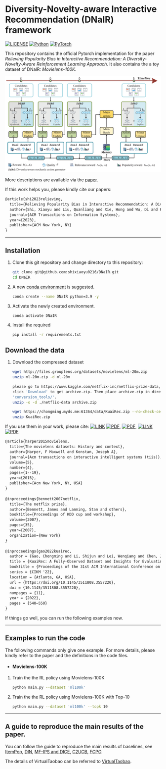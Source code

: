 # Diversity-Novelty-aware Interactive Recommendation (DNaIR) framework

[![LICENSE](https://img.shields.io/badge/license-MIT-green)](https://github.com/shixiaoyu0216/DNaIR/blob/main/LICENSE)
[![Python](https://img.shields.io/badge/python-3.9-blue.svg)](https://www.python.org/)
[![PyTorch](https://img.shields.io/badge/pytorch-1.9.0+cu111-%237732a8)](https://pytorch.org/)

This repository contains the official Pytorch implementation for the paper *Relieving Popularity Bias in Interactive Recommendation: A Diversity-Novelty-Aware Reinforcement Learning Approach*. It also contains the a toy dataset of DNaIR: *Movielens-100K*.

<img src="figs/Framework.png" alt="Framework" style="zoom:100%;" />

More descriptions are available via the [paper](https://dl.acm.org/doi/10.1145/3618107).

If this work helps you, please kindly cite our papers:

```latex
@article{shi2023relieving,
  title={Relieving Popularity Bias in Interactive Recommendation: A Diversity-Novelty-Aware Reinforcement Learning Approach},
  author={Shi, Xiaoyu and Liu, Quanliang and Xie, Hong and Wu, Di and Peng, Bo and Shang, MingSheng and Lian, Defu},
  journal={ACM Transactions on Information Systems},
  year={2023},
  publisher={ACM New York, NY}
}
```

---
## Installation

1. Clone this git repository and change directory to this repository:

	```bash
	git clone git@github.com:shixiaoyu0216/DNaIR.git
	cd DNaIR
	```


2. A new [conda environment](https://docs.conda.io/projects/conda/en/latest/user-guide/concepts/environments.html) is suggested. 

    ```bash
    conda create --name DNaIR python=3.9 -y
    ```

3. Activate the newly created environment.

    ```bash
    conda activate DNaIR
    ```


4. Install the required 

    ```bash
    pip install -r requirements.txt
    ```


## Download the data

1. Download the compressed dataset

    ```bash 
    wget http://files.grouplens.org/datasets/movielens/ml-20m.zip
	unzip ml-20m.zip -d ml-20m
    ```

 	```bash 
    please go to https://www.kaggle.com/netflix-inc/netflix-prize-data, and
	click 'Download' to get archive.zip. Then place archive.zip in directory
	'conversion_tools/'.
	unzip -o -d ./netflix-data archive.zip
    ```

	```bash 
    wget https://chongming.myds.me:61364/data/KuaiRec.zip --no-check-certificate
 	unzip KuaiRec.zip
    ```

If you use them in your work, please cite: [![LINK](https://img.shields.io/badge/-Paper%20Link-lightgrey)](https://dl.acm.org/doi/abs/10.1145/2827872) [![PDF](https://img.shields.io/badge/-PDF-red)](https://dl.acm.org/doi/abs/10.1145/2827872), [![PDF](https://img.shields.io/badge/-PDF-red)](https://d1wqtxts1xzle7.cloudfront.net/90881302/NetflixPrize-description-libre.pdf?1662854712=&response-content-disposition=inline%3B+filename%3DThe_Netflix_Prize.pdf&Expires=1699603604&Signature=aLzq1fsD73HYHYeZmFOEUOwuaEeR~gWAtj8i7EJMNr0DRXFWckr~ndzyu1zsfWuE4nigx3wAA~WLf-3FqSMk0i9xVVk8T94hcddWs2ILOh4LXsgB8QQa47iJ8Wq1O8Jyecf2gXosxrGXnxACIiBsL7tspTCq4gcKKZudflRp09LuVDGs66rezCHxXRzr~WsQr3siCGY65UKq9sJu~onq0HKA3tROuOJrxWJ~usSGhDw7oSz0QbGlkg5EKtomBIVNGpET0-261YPIy3MpJJQw29sS9FROkbNlA-kKafwbM2dePrd76yr24SePGA6csuHkp6ukYpJ8obAWD4dRLfeTRA__&Key-Pair-Id=APKAJLOHF5GGSLRBV4ZA), [![LINK](https://img.shields.io/badge/-Paper%20Link-lightgrey)](https://arxiv.org/abs/2202.10842) [![PDF](https://img.shields.io/badge/-PDF-red)](https://arxiv.org/pdf/2202.10842.pdf)


```latex
@article{harper2015movielens,
  title={The movielens datasets: History and context},
  author={Harper, F Maxwell and Konstan, Joseph A},
  journal={Acm transactions on interactive intelligent systems (tiis)},
  volume={5},
  number={4},
  pages={1--19},
  year={2015},
  publisher={Acm New York, NY, USA}
}

@inproceedings{bennett2007netflix,
  title={The netflix prize},
  author={Bennett, James and Lanning, Stan and others},
  booktitle={Proceedings of KDD cup and workshop},
  volume={2007},
  pages={35},
  year={2007},
  organization={New York}
}

@inproceedings{gao2022kuairec,
  author = {Gao, Chongming and Li, Shijun and Lei, Wenqiang and Chen, Jiawei and Li, Biao and Jiang, Peng and He, Xiangnan and Mao, Jiaxin and Chua, Tat-Seng},
  title = {KuaiRec: A Fully-Observed Dataset and Insights for Evaluating Recommender Systems},
  booktitle = {Proceedings of the 31st ACM International Conference on Information \& Knowledge Management},
  series = {CIKM '22},
  location = {Atlanta, GA, USA},
  url = {https://doi.org/10.1145/3511808.3557220},
  doi = {10.1145/3511808.3557220},
  numpages = {11},
  year = {2022},
  pages = {540–550}
}
```

If things go well, you can run the following examples now.

---
## Examples to run the code

The following commands only give one example. For more details, please kindly refer to the paper and the definitions in the code files. 

- #### Movielens-100K

1. Train the the RL policy using Movielens-100K

    ```bash
    python main.py --dataset 'ml100k'
    ```

2. Train the the RL policy using Movielens-100K with Top-10

    ```bash
    python main.py --dataset 'ml100k' --topk 10
    ```

---
## A guide to reproduce the main results of the paper.

You can follow the guide to reproduce the main results of baselines, see [ItemPop](https://recbole.io/docs/user_guide/model/general/pop.html), [DIN](https://recbole.io/docs/user_guide/model/context/din.html), [MF-IPS and DICE](https://github.com/JingsenZhang/Recbole-Debias), [C2UCB](https://github.com/YunSeo00/combinatorial_MAB), [FCPO](https://github.com/TobyGE/FCPO).

The details of VirtualTaobao can be referred to [VirtualTaobao](https://github.com/eyounx/VirtualTaobao).
